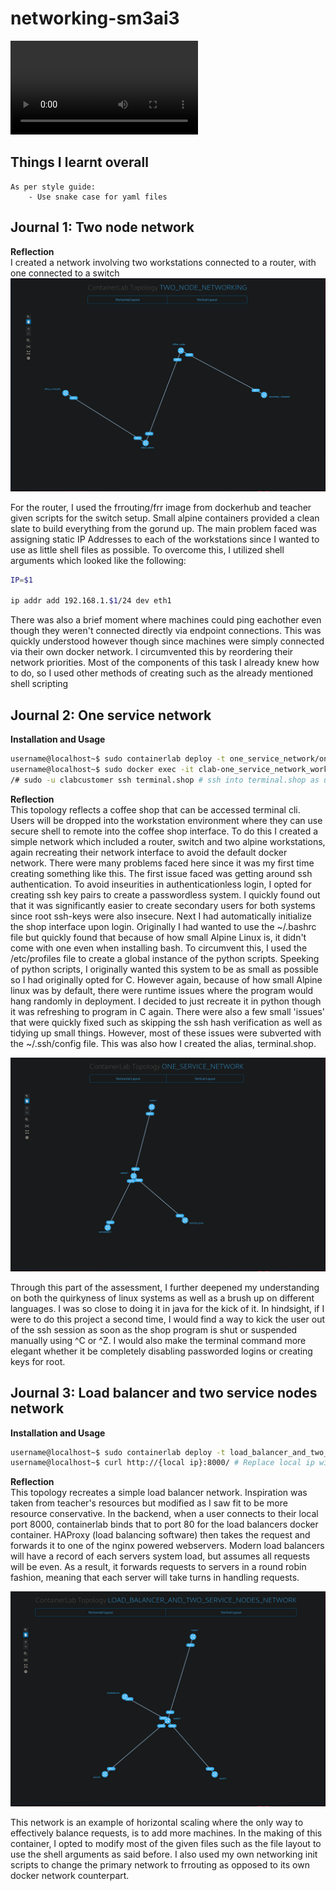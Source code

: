 # networking-sm3ai3

![](./assets/ai3.mkv)

## Things I learnt overall
```
As per style guide:
    - Use snake case for yaml files
```

## Journal 1: Two node network
__Reflection__  
I created a network involving two workstations connected to a router, with one
connected to a switch
![](./two_node_networking/assets/topology.png)

For the router, I used the frrouting/frr image from dockerhub and teacher given
scripts for the switch setup. Small alpine containers provided a clean slate to 
build everything from the gorund up. The main problem faced was assigning static
IP Addresses to each of the workstations since I wanted to use as little shell
files as possible. To overcome this, I utilized shell arguments which looked
like the following:
```bash
IP=$1

ip addr add 192.168.1.$1/24 dev eth1
```
There was also a brief moment where machines could ping eachother even though
they weren't connected directly via endpoint connections. This was quickly
understood however though since machines were simply connected via their own 
docker network. I circumvented this by reordering their network priorities. Most
of the components of this task I already knew how to do, so I used other methods
of creating such as the already mentioned shell scripting

## Journal 2: One service network
__Installation and Usage__
```bash
username@localhost~$ sudo containerlab deploy -t one_service_network/one_service_network.yaml
username@localhost~$ sudo docker exec -it clab-one_service_network_workstation1 bash
/# sudo -u clabcustomer ssh terminal.shop # ssh into terminal.shop as user 'shopcustomer'
```

__Reflection__  
This topology reflects a coffee shop that can be accessed terminal cli. Users
will be dropped into the workstation environment where they can use secure shell
to remote into the coffee shop interface. To do this I created a simple network
which included a router, switch and two alpine workstations, again recreating
their network interface to avoid the default docker network. There were many
problems faced here since it was my first time creating something like this. The
first issue faced was getting around ssh authentication. To avoid inseurities in
authenticationless login, I opted for creating ssh key pairs to create a
passwordless system. I quickly found out that it was significantly easier to 
create secondary users for both systems since root ssh-keys were also insecure.
Next I had automatically initialize the shop interface upon login. Originally I
had wanted to use the ~/.bashrc file but quickly found that because of how small
Alpine Linux is, it didn't come with one even when installing bash. To
circumvent this, I used the /etc/profiles file to create a global instance of
the python scripts. Speeking of python scripts, I originally wanted this system
to be as small as possible so I had originally opted for C. However again,
because of how small Alpine linux was by default, there were runtime issues
where the program would hang randomly in deployment. I decided to just recreate
it in python though it was refreshing to program in C again. There were also a 
few small 'issues' that were quickly fixed such as skipping the ssh hash
verification as well as tidying up small things. However, most of these issues
were subverted with the ~/.ssh/config file. This was also how I created the
alias, terminal.shop.

![](./one_service_network/assets/topology.png)

Through this part of the assessment, I further deepened my understanding on both
the quirkyness of linux systems as well as a brush up on different languages. I
was so close to doing it in java for the kick of it. In hindsight, if I were to
do this project a second time, I would find a way to kick the user out of the
ssh session as soon as the shop program is shut or suspended manually using
^C or ^Z. I would also make the terminal command more elegant whether it be 
completely disabling passworded logins or creating keys for root.

## Journal 3: Load balancer and two service nodes network
__Installation and Usage__
```bash
username@localhost~$ sudo containerlab deploy -t load_balancer_and_two_service_nodes_network.yaml
username@localhost~$ curl http://{local ip}:8000/ # Replace local ip with your own private ip address. localhost dns name is hit or miss
```

__Reflection__  
This topology recreates a simple load balancer network. Inspiration was taken
from teacher's resources but modified as I saw fit to be more resource
conservative. In the backend, when a user connects to their local port 8000,
containerlab binds that to port 80 for the load balancers docker container.
HAProxy (load balancing software) then takes the request and forwards it to one
of the nginx powered webservers. Modern load balancers will have a record of 
each servers system load, but assumes all requests will be even. As a result, it
forwards requests to servers in a round robin fashion, meaning that each server
will take turns in handling requests.

![](./load_balancer_and_two_service_nodes_network/assets/topology.png)

This network is an example of horizontal
scaling where the only way to effectively balance requests, is to add more
machines. In the making of this container, I opted to modify most of the given
files such as the file layout to use the shell arguments as said before. I also
used my own networking init scripts to change the primary network to frrouting
as opposed to its own docker network counterpart.

